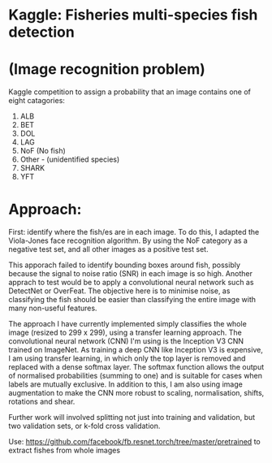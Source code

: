 # Kaggle: Fisheries multi-species fish detection 
# (Image recognition problem)

Kaggle competition to assign a probability that an image contains one of eight catagories:

1. ALB
2. BET
3. DOL
4. LAG
5. NoF (No fish)
6. Other - (unidentified species)
7. SHARK
8. YFT

# Approach:

First: identify where the fish/es are in each image. To do this, I adapted the Viola-Jones face recognition algorithm. By using the NoF category as a negative test set, and all other images as a positive test set.

This apporach failed to identify bounding boxes around fish, possibly because the signal to noise ratio (SNR) in each image is so high. Another apprach to test would be to apply a convolutional neural network such as DetectNet or OverFeat. The objective here is to minimise noise, as classifying the fish should be easier than classifying the entire image with many non-useful features.

The approach I have currently implemented simply classifies the whole image (resized to 299 x 299), using a transfer learning approach. The convolutional neural network (CNN) I'm using is the Inception V3 CNN trained on ImageNet. As training a deep CNN like Inception V3 is expensive, I am using transfer learning, in which only the top layer is removed and replaced with a dense softmax layer. The softmax function allows the output of normalised probabilities (summing to one) and is suitable for cases when labels are mutually exclusive. In addition to this, I am also using image augmentation to make the CNN more robust to scaling, normalisation, shifts, rotations and shear. 

Further work will involved splitting not just into training and validation, but two validation sets, or k-fold cross validation.

Use: https://github.com/facebook/fb.resnet.torch/tree/master/pretrained to extract fishes from whole images
